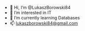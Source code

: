 - 👋 Hi, I’m @LukaszBorowski84
- 👀 I’m interested in IT
- 🌱 I’m currently learning Databases
- 📫 lukaszborowski84@gmail.com

<!---
LukaszBorowski84/LukaszBorowski84 is a ✨ special ✨ repository because its `README.md` (this file) appears on your GitHub profile.
You can click the Preview link to take a look at your changes.
--->
